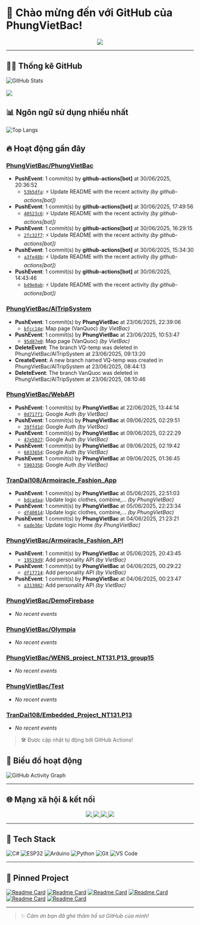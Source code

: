 # 👋 Chào mừng đến với GitHub của PhungVietBac!

<p align="center">
  <img src="https://readme-typing-svg.demolab.com/?lines=Welcome+to+my+GitHub!;I+love+Programming;AI+%7C+FullStack+%7C+Android+%7C+Desktop;Let's+build+something+awesome!&center=true&width=500&height=45&color=F7971E&vCenter=true&size=22">
</p>

---

## 🧑‍💻 Thống kê GitHub

![GitHub Stats](https://github-readme-stats.vercel.app/api?username=PhungVietBac&show_icons=true&theme=radical)
<br><br>
![](https://nirzak-streak-stats.vercel.app/?user=PhungVietBac&theme=radical)

## 📊 Ngôn ngữ sử dụng nhiều nhất

![Top Langs](https://github-readme-stats.vercel.app/api/top-langs/?username=PhungVietBac&layout=compact&theme=radical)

## 🔥 Hoạt động gần đây

<!--START_SECTION:activity-->
### [PhungVietBac/PhungVietBac](https://github.com/PhungVietBac/PhungVietBac)
- **PushEvent**: 1 commit(s) by **github-actions[bot]** at 30/06/2025, 20:36:52
  - [`53b5dfa`](https://github.com/PhungVietBac/PhungVietBac/commit/53b5dfafb984cd5da6e5807939a3a6b71fe9251b): ⚡ Update README with the recent activity _(by github-actions[bot])_
- **PushEvent**: 1 commit(s) by **github-actions[bot]** at 30/06/2025, 17:49:56
  - [`40523c6`](https://github.com/PhungVietBac/PhungVietBac/commit/40523c68f1b0c35cd830e8501ba764f57a71476d): ⚡ Update README with the recent activity _(by github-actions[bot])_
- **PushEvent**: 1 commit(s) by **github-actions[bot]** at 30/06/2025, 16:29:15
  - [`2fc32f7`](https://github.com/PhungVietBac/PhungVietBac/commit/2fc32f7898be88c73584adcde201941111c279b6): ⚡ Update README with the recent activity _(by github-actions[bot])_
- **PushEvent**: 1 commit(s) by **github-actions[bot]** at 30/06/2025, 15:34:30
  - [`a3fe48b`](https://github.com/PhungVietBac/PhungVietBac/commit/a3fe48b69c3e6fc89ad9a7ee30298673589588e2): ⚡ Update README with the recent activity _(by github-actions[bot])_
- **PushEvent**: 1 commit(s) by **github-actions[bot]** at 30/06/2025, 14:43:46
  - [`b49e0ab`](https://github.com/PhungVietBac/PhungVietBac/commit/b49e0ab3197b1c93c0a65d8122f7a3a7a629622c): ⚡ Update README with the recent activity _(by github-actions[bot])_

### [PhungVietBac/AITripSystem](https://github.com/PhungVietBac/AITripSystem)
- **PushEvent**: 1 commit(s) by **PhungVietBac** at 23/06/2025, 22:39:06
  - [`bfcc14e`](https://github.com/PhungVietBac/AITripSystem/commit/bfcc14e5fb0523113e42716a1fb690c23fc408fb): Map page (VanQuoc) _(by VietBac)_
- **PushEvent**: 1 commit(s) by **PhungVietBac** at 23/06/2025, 10:53:47
  - [`95d87e0`](https://github.com/PhungVietBac/AITripSystem/commit/95d87e0cb996a6c5cf7074ba5f09f5cb48e75177): Map page (VanQuoc) _(by VietBac)_
- **DeleteEvent**: The branch VQ-temp was deleted in PhungVietBac/AITripSystem at 23/06/2025, 09:13:20
- **CreateEvent**: A new branch named VQ-temp was created in PhungVietBac/AITripSystem at 23/06/2025, 08:44:13
- **DeleteEvent**: The branch VanQuoc was deleted in PhungVietBac/AITripSystem at 23/06/2025, 08:10:46

### [PhungVietBac/WebAPI](https://github.com/PhungVietBac/WebAPI)
- **PushEvent**: 1 commit(s) by **PhungVietBac** at 22/06/2025, 13:44:14
  - [`0d717f1`](https://github.com/PhungVietBac/WebAPI/commit/0d717f15012ba49e9d50d6e198450fc6be88535c): Google Auth _(by VietBac)_
- **PushEvent**: 1 commit(s) by **PhungVietBac** at 09/06/2025, 02:29:51
  - [`39ffd1d`](https://github.com/PhungVietBac/WebAPI/commit/39ffd1d2185992d4d0a0d4dd4b57fb4713d32d6f): Google Auth _(by VietBac)_
- **PushEvent**: 1 commit(s) by **PhungVietBac** at 09/06/2025, 02:22:29
  - [`47e5027`](https://github.com/PhungVietBac/WebAPI/commit/47e5027a8a3e3852eb48c6ba87cd3933a5f90338): Google Auth _(by VietBac)_
- **PushEvent**: 1 commit(s) by **PhungVietBac** at 09/06/2025, 02:19:42
  - [`6033654`](https://github.com/PhungVietBac/WebAPI/commit/6033654b24a8a10e8405187888795bc524a6c9be): Google Auth _(by VietBac)_
- **PushEvent**: 1 commit(s) by **PhungVietBac** at 09/06/2025, 01:36:45
  - [`5903358`](https://github.com/PhungVietBac/WebAPI/commit/5903358dafc48123002f5031a9e5c12063d6c6e3): Google Auth _(by VietBac)_

### [TranDai108/Armoiracle_Fashion_App](https://github.com/TranDai108/Armoiracle_Fashion_App)
- **PushEvent**: 1 commit(s) by **PhungVietBac** at 05/06/2025, 22:51:03
  - [`bdcadaa`](https://github.com/TranDai108/Armoiracle_Fashion_App/commit/bdcadaa9d5ede9a5e4abd66887bd9c50ffd9b4cd): Update logic clothes, combine,... _(by PhungVietBac)_
- **PushEvent**: 1 commit(s) by **PhungVietBac** at 05/06/2025, 22:23:34
  - [`df40014`](https://github.com/TranDai108/Armoiracle_Fashion_App/commit/df40014570aae9b70dd437b8f1d97d36bee7129f): Update logic clothes, combine,... _(by PhungVietBac)_
- **PushEvent**: 1 commit(s) by **PhungVietBac** at 04/06/2025, 21:23:21
  - [`eade36e`](https://github.com/TranDai108/Armoiracle_Fashion_App/commit/eade36ecb6ad7e338dfb93e85cb1f615fb93f9fa): Update logic Home _(by PhungVietBac)_

### [PhungVietBac/Armoiracle_Fashion_API](https://github.com/PhungVietBac/Armoiracle_Fashion_API)
- **PushEvent**: 1 commit(s) by **PhungVietBac** at 05/06/2025, 20:43:45
  - [`19519d9`](https://github.com/PhungVietBac/Armoiracle_Fashion_API/commit/19519d941aa544db0bc99c438c2a4f379aed7b0c): Add personality API _(by VietBac)_
- **PushEvent**: 1 commit(s) by **PhungVietBac** at 04/06/2025, 00:29:22
  - [`df17714`](https://github.com/PhungVietBac/Armoiracle_Fashion_API/commit/df17714f2e56e4adc662a44f1500b59eaea67f70): Add personality API _(by VietBac)_
- **PushEvent**: 1 commit(s) by **PhungVietBac** at 04/06/2025, 00:23:47
  - [`a313082`](https://github.com/PhungVietBac/Armoiracle_Fashion_API/commit/a313082921fed9fefb800a1b1f54fed43c62c933): Add personality API _(by VietBac)_

### [PhungVietBac/DemoFirebase](https://github.com/PhungVietBac/DemoFirebase)
- _No recent events_

### [PhungVietBac/Olympia](https://github.com/PhungVietBac/Olympia)
- _No recent events_

### [PhungVietBac/WENS_project_NT131.P13_group15](https://github.com/PhungVietBac/WENS_project_NT131.P13_group15)
- _No recent events_

### [PhungVietBac/Test](https://github.com/PhungVietBac/Test)
- _No recent events_

### [TranDai108/Embedded_Project_NT131.P13](https://github.com/TranDai108/Embedded_Project_NT131.P13)
- _No recent events_

<!--END_SECTION:activity-->

> 🛠️ Được cập nhật tự động bởi GitHub Actions!

## 🧭 Biểu đồ hoạt động

![GitHub Activity Graph](https://github-readme-activity-graph.vercel.app/graph?username=PhungVietBac&theme=github-compact)

---

## 🌐 Mạng xã hội & kết nối

<p align="center">
  <a href="https://www.linkedin.com/in/b%E1%BA%AFc-ph%C3%B9ng-vi%E1%BB%87t-396674298/" target="_blank">
    <img src="https://img.shields.io/badge/-LinkedIn-0077B5?style=for-the-badge&logo=linkedin&logoColor=white" />
  </a>
  <a href="mailto:bacphungviet@gmail.com">
    <img src="https://img.shields.io/badge/-Gmail-D14836?style=for-the-badge&logo=gmail&logoColor=white" />
  </a>
  <a href="https://github.com/PhungVietBac">
    <img src="https://img.shields.io/badge/-GitHub-181717?style=for-the-badge&logo=github&logoColor=white" />
  </a>
  <a href="https://www.facebook.com/bac.phungviet.92" target="_blank">
    <img src="https://img.shields.io/badge/-Facebook-1877F2?style=for-the-badge&logo=facebook&logoColor=white" />
  </a>
</p>

---

## 🧰 Tech Stack

![C#](https://img.shields.io/badge/-CSharp-239120?style=flat&logo=c-sharp&logoColor=white)
![ESP32](https://img.shields.io/badge/-ESP32-FF5722?style=flat&logo=esphome&logoColor=white)
![Arduino](https://img.shields.io/badge/-Arduino-00979D?style=flat&logo=arduino&logoColor=white)
![Python](https://img.shields.io/badge/-Python-3776AB?style=flat&logo=python&logoColor=white)
![Git](https://img.shields.io/badge/-Git-F05032?style=flat&logo=git&logoColor=white)
![VS Code](https://img.shields.io/badge/-VSCode-007ACC?style=flat&logo=visual-studio-code&logoColor=white)

---

## 📌 Pinned Project

[![Readme Card](https://github-readme-stats.vercel.app/api/pin/?username=PhungVietBac&repo=AITripSystem&theme=radical)](https://github.com/PhungVietBac/AITripSystem)
[![Readme Card](https://github-readme-stats.vercel.app/api/pin/?username=PhungVietBac&repo=WebAPI&theme=radical)](https://github.com/PhungVietBac/WebAPI)
[![Readme Card](https://github-readme-stats.vercel.app/api/pin/?username=PhungVietBac&repo=Armoiracle_Fashion_API&theme=radical)](https://github.com/PhungVietBac/Armoiracle_Fashion_API)
[![Readme Card](https://github-readme-stats.vercel.app/api/pin/?username=PhungVietBac&repo=Olympia&theme=radical)](https://github.com/PhungVietBac/Olympia)
[![Readme Card](https://github-readme-stats.vercel.app/api/pin/?username=PhungVietBac&repo=WENS_project_NT131.P13_group15&theme=radical)](https://github.com/PhungVietBac/WENS_project_NT131.P13_group15)
[![Readme Card](https://github-readme-stats.vercel.app/api/pin/?username=TranDai108&repo=Armoiracle_Fashion_App&theme=radical)](https://github.com/TranDai108/Armoiracle_Fashion_App)

---

> ✨ *Cảm ơn bạn đã ghé thăm hồ sơ GitHub của mình!*
